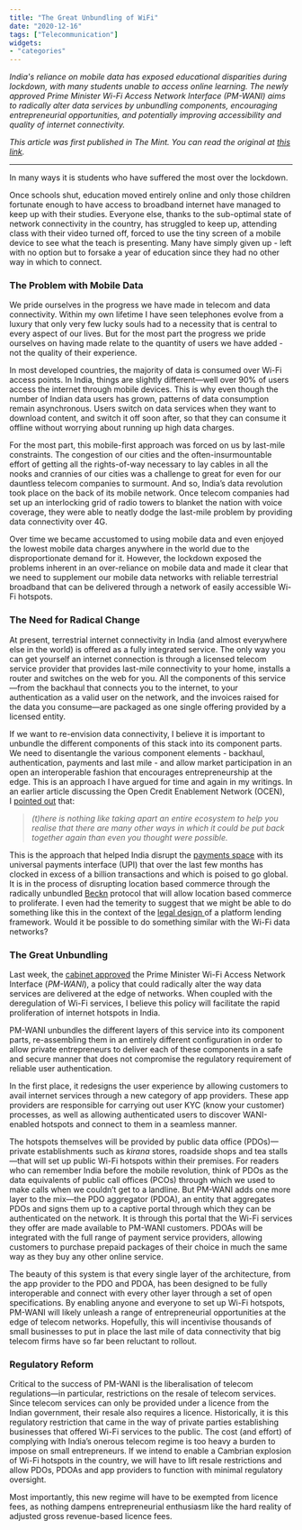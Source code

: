 ```yaml
---
title: "The Great Unbundling of WiFi"
date: "2020-12-16"
tags: ["Telecommunication"]
widgets: 
- "categories"
---
```


*India's reliance on mobile data has exposed educational disparities during lockdown, with many students unable to access online learning. The newly approved Prime Minister Wi-Fi Access Network Interface (PM-WANI) aims to radically alter data services by unbundling components, encouraging entrepreneurial opportunities, and potentially improving accessibility and quality of internet connectivity.*
<!--more-->
*This article was first published in The Mint. You can read the original at [this link](https://www.livemint.com/opinion/columns/ease-telecom-regulations-to-enable-wi-fi-proliferation-11608046681932.html).*

---

In many ways it is students who have suffered the most over the lockdown.

Once schools shut, education moved entirely online and only those children fortunate enough to have access to broadband internet have managed to keep up with their studies. Everyone else, thanks to the sub-optimal state of network connectivity in the country, has struggled to keep up, attending class with their video turned off, forced to use the tiny screen of a mobile device to see what the teach is presenting. Many have simply given up - left with no option but to forsake a year of education since they had no other way in which to connect.

### The Problem with Mobile Data

We pride ourselves in the progress we have made in telecom and data connectivity. Within my own lifetime I have seen telephones evolve from a luxury that only very few lucky souls had to a necessity that is central to every aspect of our lives. But for the most part the progress we pride ourselves on having made relate to the quantity of users we have added - not the quality of their experience.

In most developed countries, the majority of data is consumed over Wi-Fi access points. In India, things are slightly different—well over 90% of users access the internet through mobile devices. This is why even though the number of Indian data users has grown, patterns of data consumption remain asynchronous. Users switch on data services when they want to download content, and switch it off soon after, so that they can consume it offline without worrying about running up high data charges.

For the most part, this mobile-first approach was forced on us by last-mile constraints. The congestion of our cities and the often-insurmountable effort of getting all the rights-of-way necessary to lay cables in all the nooks and crannies of our cities was a challenge to great for even for our dauntless telecom companies to surmount. And so, India’s data revolution took place on the back of its mobile network. Once telecom companies had set up an interlocking grid of radio towers to blanket the nation with voice coverage, they were able to neatly dodge the last-mile problem by providing data connectivity over 4G.

Over time we became accustomed to using mobile data and even enjoyed the lowest mobile data charges anywhere in the world due to the disproportionate demand for it. However, the lockdown exposed the problems inherent in an over-reliance on mobile data and made it clear that we need to supplement our mobile data networks with reliable terrestrial broadband that can be delivered through a network of easily accessible Wi-Fi hotspots.

### The Need for Radical Change

At present, terrestrial internet connectivity in India (and almost everywhere else in the world) is offered as a fully integrated service. The only way you can get yourself an internet connection is through a licensed telecom service provider that provides last-mile connectivity to your home, installs a router and switches on the web for you. All the components of this service—from the backhaul that connects you to the internet, to your authentication as a valid user on the network, and the invoices raised for the data you consume—are packaged as one single offering provided by a licensed entity.

If we want to re-envision data connectivity, I believe it is important to unbundle the different components of this stack into its component parts. We need to disentangle the various component elements - backhaul, authentication, payments and last mile - and allow market participation in an open an interoperable fashion that encourages entrepreneurship at the edge. This is an approach I have argued for time and again in my writings. In an earlier article discussing the Open Credit Enablement Network (OCEN), I [pointed out](/04/november/2020/bring-back-interoperability/) that:

> *(t)here is nothing like taking apart an entire ecosystem to help you realise that there are many other ways in which it could be put back together again than even you thought were possible.*

This is the approach that helped India disrupt the [payments space](/24/july/2019/upi-is-world-class-and-its-time-to-take-it-international/) with its universal payments interface (UPI) that over the last few months has clocked in excess of a billion transactions and which is poised to go global. It is in the process of disrupting location based commerce through the radically unbundled [Beckn](/19/august/2020/the-beckn-protocol/) protocol that will allow location based commerce to proliferate. I even had the temerity to suggest that we might be able to do something like this in the context of the [legal design ](/10/november/2020/contract-as-code/)of a platform lending framework. Would it be possible to do something similar with the Wi-Fi data networks?

### The Great Unbundling

Last week, the [cabinet approved](https://www.ndtv.com/business/pm-wani-cabinet-approves-setting-up-of-public-wi-fi-network-across-country-all-you-need-to-know-2336767) the Prime Minister Wi-Fi Access Network Interface (*PM-WANI*), a policy that could radically alter the way data services are delivered at the edge of networks. When coupled with the deregulation of Wi-Fi services, I believe this policy will facilitate the rapid proliferation of internet hotspots in India.

PM-WANI unbundles the different layers of this service into its component parts, re-assembling them in an entirely different configuration in order to allow private entrepreneurs to deliver each of these components in a safe and secure manner that does not compromise the regulatory requirement of reliable user authentication.

In the first place, it redesigns the user experience by allowing customers to avail internet services through a new category of app providers. These app providers are responsible for carrying out user KYC (know your customer) processes, as well as allowing authenticated users to discover WANI-enabled hotspots and connect to them in a seamless manner.

The hotspots themselves will be provided by public data office (PDOs)—private establishments such as *kirana* stores, roadside shops and tea stalls—that will set up public Wi-Fi hotspots within their premises. For readers who can remember India before the mobile revolution, think of PDOs as the data equivalents of public call offices (PCOs) through which we used to make calls when we couldn’t get to a landline. But PM-WANI adds one more layer to the mix—the PDO aggregator (PDOA), an entity that aggregates PDOs and signs them up to a captive portal through which they can be authenticated on the network. It is through this portal that the Wi-Fi services they offer are made available to PM-WANI customers. PDOAs will be integrated with the full range of payment service providers, allowing customers to purchase prepaid packages of their choice in much the same way as they buy any other online service.

The beauty of this system is that every single layer of the architecture, from the app provider to the PDO and PDOA, has been designed to be fully interoperable and connect with every other layer through a set of open specifications. By enabling anyone and everyone to set up Wi-Fi hotspots, PM-WANI will likely unleash a range of entrepreneurial opportunities at the edge of telecom networks. Hopefully, this will incentivise thousands of small businesses to put in place the last mile of data connectivity that big telecom firms have so far been reluctant to rollout.

### Regulatory Reform

Critical to the success of PM-WANI is the liberalisation of telecom regulations—in particular, restrictions on the resale of telecom services. Since telecom services can only be provided under a licence from the Indian government, their resale also requires a licence. Historically, it is this regulatory restriction that came in the way of private parties establishing businesses that offered Wi-Fi services to the public. The cost (and effort) of complying with India’s onerous telecom regime is too heavy a burden to impose on small entrepreneurs. If we intend to enable a Cambrian explosion of Wi-Fi hotspots in the country, we will have to lift resale restrictions and allow PDOs, PDOAs and app providers to function with minimal regulatory oversight.

Most importantly, this new regime will have to be exempted from licence fees, as nothing dampens entrepreneurial enthusiasm like the hard reality of adjusted gross revenue-based licence fees.

